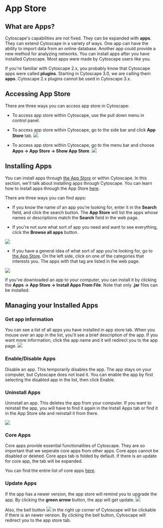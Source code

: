 <a id="app_Store"> </a>
# App Store

<a id="what_are_apps"> </a>
## What are Apps?

Cytoscape's capabilities are not fixed. They can be expanded with
**apps**. They can extend Cytoscape in a variety of ways. One app can
have the ability to import data from an online database. Another app
could provide a new method for analyzing networks. You can install apps
after you have installed Cytoscape. Most apps were made by Cytoscape
users like you.

If you're familiar with Cytoscape 2.x, you probably know that Cytoscape
apps were called **plugins**. Starting in Cytoscape 3.0, we are calling
them **apps**. Cytoscape 2.x plugins cannot be used in Cytoscape 3.x.

<a id="accessing_apps"> </a>
## Accessing App Store
There are three ways you can access app store in Cytoscape:
- To access app store within Cytoscape, use the pull down menu in control panel.
  
- To access app store within Cytoscape, go to the side bar and click **App Store** tab.
![](_static/images/AppStore/gui.png)

- To access app store within Cytoscape, go to the menu bar and choose **Apps →
  App Store → Show App Store**.
![](_static/images/AppStore/menu.png)

<a id="installing_apps"> </a>
## Installing Apps

You can install apps through [the App Store](http://apps.cytoscape.org)
or within Cytoscape. In this section, we'll talk about installing apps
through Cytoscape. You can learn how to install apps through the App
Store [here](http://apps.cytoscape.org/help/getstarted_app_install).

There are three ways you can find apps:

-   If you know the name of an app you're looking for, enter it in the
    **Search** field, and click the search button. The **App Store** will list the apps whose names or
    descriptions match the **Search** field in the web page.

-   If you're not sure what sort of app you need and want to see everything,
    click the **Browse all apps** button. 
    
![](_static/images/AppStore/search.png)

-   If you have a general idea of what sort of app you're looking for,
    go to [the App Store](http://apps.cytoscape.org). On the left side, click on one of the
    categories that interests you. The apps with that tag are listed in the
    web page.
    
![](_static/images/AppStore/category.png)

If you've downloaded an app to your computer, you can install it by
clicking the  **Apps →
App Store → Install Apps From File**. Note that only **.jar** files can be installed.

<a id="managing_your_installed_apps"> </a>
## Managing your Installed Apps
### Get app information
You can see a list of all apps you have installed in app store tab. When you mouse over an app in the list, you'll see a brief description of the app.
If you want more information, click the app name and it will redirect you to the app page.
![](_static/images/AppStore/tooltip.png) 

### Enable/Disable Apps
Disable an app. This temporarily disables the app. The app stays on your computer, but Cytoscape does not load it. You can enable the app by first selecting the disabled app in the list, then click Enable.

### Uninstall Apps
Uninstall an app. This deletes the app from your computer. If you want to reinstall the app, you will have to find it again in the Install Apps tab or find it in the App Store site and reinstall it from there.

![](_static/images/AppStore/core.png) 

### Core Apps
Core apps provide essential functionalities of Cytoscape. They are so important that we seperate core apps from other apps. Core apps cannot be disabled or deleted. Core apps tab is folded by default. If there is an update for core app, the tab will be expanded.

You can find the entire list of core apps [here](https://github.com/cytoscape/cytoscape#new-from-330-core-apps).

### Update Apps
If the app has a newer version, the app store will remind you to upgrade the app. By clicking the **green arrow** button, the app will get update.
![](_static/images/AppStore/update.png) 

Also, the bell button ![](_static/images/AppStore/bell.png) in the right up corner of Cytoscape will be clickable if there is an newer version. By clicking the bell button, Cytoscape will redirect you to the app store tab.

